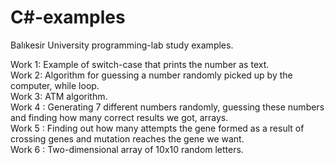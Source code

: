 # C#-examples
Balıkesir University programming-lab study examples.        

Work 1: Example of switch-case that prints the number as text.           
Work 2: Algorithm for guessing a number randomly picked up by the computer, while loop.       
Work 3: ATM algorithm.            
Work 4 : Generating 7 different numbers randomly, guessing these numbers and finding how many correct results we got, arrays.         
Work 5 : Finding out how many attempts the gene formed as a result of crossing genes and mutation reaches the gene we want.        
Work 6 : Two-dimensional array of 10x10 random letters.    
   

